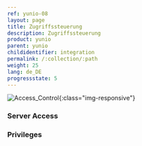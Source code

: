 ```yaml
---
ref: yunio-08
layout: page
title: Zugriffssteuerung
description: Zugriffssteuerung
product: yunio
parent: yunio
childidentifier: integration
permalink: /:collection/:path
weight: 25
lang: de_DE
progressstate: 5
---
```


![Access_Control](/img/contents/yunio/access-control.png){:class="img-responsive"}

### Server Access

### Privileges
